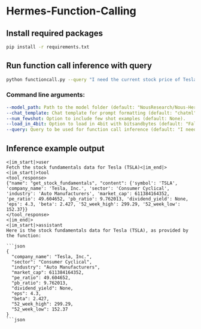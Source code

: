 # Hermes-Function-Calling

## Install required packages
```bash
pip install -r requirements.txt
```

## Run function call inference with query
```bash
python functioncall.py --query "I need the current stock price of Tesla (TSLA)"`
```
### Command line arguments:
```yaml
--model_path: Path to the model folder (default: "NousResearch/Nous-Hermes-2-PlusPlus-Mistral-7B)".
--chat_template: Chat template for prompt formatting (default: "chatml").
--num_fewshot: Option to include few shot examples (default: None).
--load_in_4bit: Option to load in 4bit with bitsandbytes (default: "False").
--query: Query to be used for function call inference (default: "I need the current stock price of Tesla (TSLA)").
```
## Inference example output
```
<|im_start|>user
Fetch the stock fundamentals data for Tesla (TSLA)<|im_end|>
<|im_start|>tool
<tool_response>
{"name": "get_stock_fundamentals", "content": {'symbol': 'TSLA', 'company_name': 'Tesla, Inc.', 'sector': 'Consumer Cyclical', 'industry': 'Auto Manufacturers', 'market_cap': 611384164352, 'pe_ratio': 49.604652, 'pb_ratio': 9.762013, 'dividend_yield': None, 'eps': 4.3, 'beta': 2.427, '52_week_high': 299.29, '52_week_low': 152.37}}
</tool_response>
<|im_end|>
<|im_start|>assistant
Here is the stock fundamentals data for Tesla (TSLA), as provided by the function:

```json
{
  "company_name": "Tesla, Inc.",
  "sector": "Consumer Cyclical",
  "industry": "Auto Manufacturers",
  "market_cap": 611384164352,
  "pe_ratio": 49.604652,
  "pb_ratio": 9.762013,
  "dividend_yield": None,
  "eps": 4.3,
  "beta": 2.427,
  "52_week_high": 299.29,
  "52_week_low": 152.37
}
```json
```